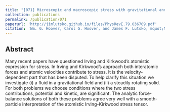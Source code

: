 ```yaml
---
title: "[071] Microscopic and macroscopic stress with gravitational and rotational forces"
collection: publications
permalink: /publication/071
paperurl: 'http://jimlutsko.github.io/files/PhysRevE.79.036709.pdf'
citation: 'Wm. G. Hoover, Carol G. Hoover, and James F. Lutsko, &quot;Microscopic and macroscopic stress with gravitational and rotational forces&quot;, <i>Phys. Rev. E</i>, <strong>79</strong>, 36709 (2009)'
---
```

Abstract
---
Many recent papers have questioned Irving and Kirkwood’s atomistic expression for stress. In Irving and Kirkwood’s approach both interatomic forces and atomic velocities contribute to stress. It is the velocity-dependent part that has been disputed. To help clarify this situation we investigate (i) a fluid in a gravitational field and (ii) a steadily rotating solid. For both problems we choose conditions where the two stress contributions, potential and kinetic, are significant. The analytic force-balance solutions of both these problems agree very well with a smooth-particle interpretation of the atomistic Irving-Kirkwood stress tensor.
